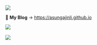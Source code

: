 <img src="https://capsule-render.vercel.app/api?type=slice&color=auto&height=300&section=header&text=I'm%20Lee%20Sungjin%20👋&fontSize=90" />

🔭 **My Blog** &rarr; https://asungajinli.github.io


<img src="https://github-readme-stats.vercel.app/api/top-langs/?username=asungajinli&layout=compact"><br><br>
<img src="https://github-readme-stats.vercel.app/api?username=asungajinli&show_icons=true">

<!--
**asungajinli/asungajinli** is a ✨ _special_ ✨ repository because its `README.md` (this file) appears on your GitHub profile.

Here are some ideas to get you started:

- 🔭 I’m currently working on ...
- 🌱 I’m currently learning ...
- 👯 I’m looking to collaborate on ...
- 🤔 I’m looking for help with ...
- 💬 Ask me about ...
- 📫 How to reach me: ...
- 😄 Pronouns: ...
- ⚡ Fun fact: ...
-->
